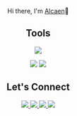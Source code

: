 <div align='center'>
	<p>Hi there, I'm <a href='https://portfolio-alcaen.vercel.app/'>Alcaen</a>👋</p>
</div>

<!-- [![My Skills](https://skillicons.dev/icons?i=js,html,css,ts,py,react,docker,tailwind,nest,next,astro,figma,express,nodejs,git,github,c,vscode,arduino,md,materialui,mongo,mysql,postgres,redis,vercel,netlify,php,planetscale,postman,prisma,powershell,supabase,sass,githubactions,firebase)]() -->
<h2 align='center'>Tools</h2>
<p align="center">
  <a href="">
    <img src="https://skillicons.dev/icons?i=js,html,css,ts,py,react,docker,tailwind,nest,next,astro,figma,express,nodejs,git,github,c,vscode,arduino,md,materialui,mongo,mysql,postgres,redis,vercel,netlify,php,planetscale,postman,prisma,powershell,supabase,sass,githubactions,firebase" />
  </a>
</p>

<div align='center'>
<picture>
<source 
  srcset="https://github-readme-stats.vercel.app/api?username=anuraghazra&show_icons=true&theme=dark"
  media="(prefers-color-scheme: dark)"
/>
<source
  srcset="https://github-readme-stats.vercel.app/api?username=anuraghazra&show_icons=true"
  media="(prefers-color-scheme: light), (prefers-color-scheme: no-preference)"
/>
<img src="https://github-readme-stats.vercel.app/api?username=anuraghazra&show_icons=true" />
</picture>

<picture>
<source 
  srcset="https://github-readme-stats.vercel.app/api/top-langs/?username=alcaen&layout=compact"
  media="(prefers-color-scheme: dark)"
/>
<source
  srcset="https://github-readme-stats.vercel.app/api/top-langs/?username=alcaen&layout=compact"
  media="(prefers-color-scheme: light), (prefers-color-scheme: no-preference)"
/>
<img src="https://github-readme-stats.vercel.app/api/top-langs/?username=alcaen&layout=compact" />
</picture>

</div>

<h2 align='center'>Let's Connect</h2>
<p align="center">
  <a href="https://skillicons.dev">
    <img src="https://skillicons.dev/icons?i=linkedin" />
  </a>
	<a href="https://skillicons.dev">
    <img src="https://skillicons.dev/icons?i=discord" />
	</a>
	<a href="https://skillicons.dev">
    <img src="https://skillicons.dev/icons?i=twitter" />
  </a>
	<a href="https://skillicons.dev">
    <img src="https://skillicons.dev/icons?i=github" />
  </a>
</p>

<!--
**alcaen/Alcaen** is a ✨ _special_ ✨ repository because its `README.md` (this file) appears on your GitHub profile.

Here are some ideas to get you started:

- 🔭 I’m currently working on ...
- 🌱 I’m currently learning ...
- 👯 I’m looking to collaborate on ...
- 🤔 I’m looking for help with ...
- 💬 Ask me about ...
- 📫 How to reach me: ...
- 😄 Pronouns: ...
- ⚡ Fun fact: ...
  -->
